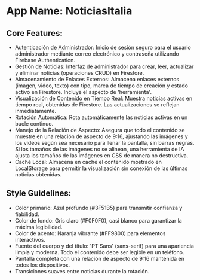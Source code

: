 # **App Name**: NoticiasItalia

## Core Features:

- Autenticación de Administrador: Inicio de sesión seguro para el usuario administrador mediante correo electrónico y contraseña utilizando Firebase Authentication.
- Gestión de Noticias: Interfaz de administrador para crear, leer, actualizar y eliminar noticias (operaciones CRUD) en Firestore.
- Almacenamiento de Enlaces Externos: Almacena enlaces externos (imagen, video, texto) con tipo, marca de tiempo de creación y estado activo en Firestore. Incluye el aspecto de 'herramienta'.
- Visualización de Contenido en Tiempo Real: Muestra noticias activas en tiempo real, obtenidas de Firestore. Las actualizaciones se reflejan inmediatamente.
- Rotación Automática: Rota automáticamente las noticias activas en un bucle continuo.
- Manejo de la Relación de Aspecto: Asegura que todo el contenido se muestre en una relación de aspecto de 9:16, ajustando las imágenes y los videos según sea necesario para llenar la pantalla, sin barras negras. Si los tamaños de las imágenes no se alinean, una herramienta de IA ajusta los tamaños de las imágenes en CSS de manera no destructiva.
- Caché Local: Almacena en caché el contenido mostrado en LocalStorage para permitir la visualización sin conexión de las últimas noticias obtenidas.

## Style Guidelines:

- Color primario: Azul profundo (#3F51B5) para transmitir confianza y fiabilidad.
- Color de fondo: Gris claro (#F0F0F0), casi blanco para garantizar la máxima legibilidad.
- Color de acento: Naranja vibrante (#FF9800) para elementos interactivos.
- Fuente del cuerpo y del título: 'PT Sans' (sans-serif) para una apariencia limpia y moderna. Todo el contenido debe ser legible en un teléfono.
- Pantalla completa con una relación de aspecto de 9:16 mantenida en todos los dispositivos.
- Transiciones suaves entre noticias durante la rotación.